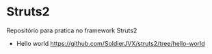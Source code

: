 # Struts2

Repositório para pratica no framework Struts2

- Hello world
https://github.com/SoldierJVX/struts2/tree/hello-world
